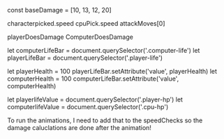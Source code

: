 const baseDamage = [10, 13, 12, 20]

characterpicked.speed
cpuPick.speed
attackMoves[0]

playerDoesDamage
ComputerDoesDamage

let computerLifeBar = document.querySelector('.computer-life')
let playerLifeBar = document.querySelector('.player-life')

let playerHealth = 100
playerLifeBar.setAttribute('value', playerHealth)
let computerHealth = 100
computerLifeBar.setAttribute('value', computerHealth)

let playerlifeValue = document.querySelector('.player-hp')
let computerlifeValue = document.querySelector('.cpu-hp')

To run the animations, I need to add that to the speedChecks so the damage caluclations are done after the animation!
